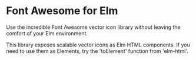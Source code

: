 # Font Awesome for Elm

Use the incredible Font Awesome vector icon library without leaving the
comfort of your Elm environment.

This library exposes scalable vector icons as Elm HTML components. If
you need to use them as Elements, try the 'toElement' function from
'elm-html'.
